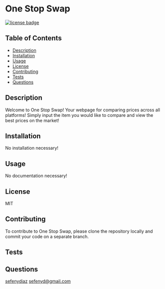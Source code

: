 # One Stop Swap
  [![license badge](https://img.shields.io/badge/License-MIT-blue)](license.md)

  ## Table of Contents
  + [Description](#description)
  + [Installation](#installation)
  + [Usage](#usage)
  + [License](#license)
  + [Contributing](#contributing)
  + [Tests](#tests)
  + [Questions](#questions)


  ## Description
   Welcome to One Stop Swap! Your webpage for comparing prices across all platforms! Simply input the item you would like to compare and view the best prices on the market!

  ## Installation 
  No installation necessary!

  ## Usage 
  No documentation necessary!

  ## License 
  MIT

  ## Contributing 
  To contribute to One Stop Swap, please clone the repository locally and commit your code on a separate branch. 

  ## Tests
   

  ## Questions 
  <a href="https://github.com/sefenydiaz">sefenydiaz</a>
  <a href="mailto:sefenyd@gmail.com">sefenyd@gmail.com</a>

